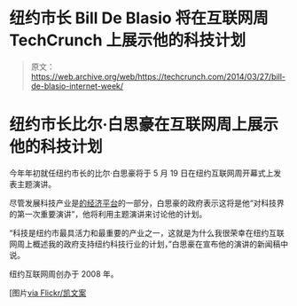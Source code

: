 # 纽约市长 Bill De Blasio 将在互联网周 TechCrunch 上展示他的科技计划

> 原文：<https://web.archive.org/web/https://techcrunch.com/2014/03/27/bill-de-blasio-internet-week/>

# 纽约市长比尔·白思豪在互联网周上展示他的科技计划

今年年初就任纽约市长的比尔·白思豪将于 5 月 19 日在纽约互联网周开幕式上发表主题演讲。

尽管发展科技产业是[的经济平台](https://web.archive.org/web/20221005153835/http://www.billdeblasio.com/issues/emerging-industries)的一部分，白思豪的政府表示这将是他“对科技界的第一次重要演讲”，他将利用主题演讲来讨论他的计划。

“科技是纽约市最具活力和最重要的产业之一，这就是为什么我很荣幸在纽约互联网周上概述我的政府支持纽约科技行业的计划，”白思豪在宣布他的演讲的新闻稿中说。

纽约互联网周创办于 2008 年。

[图片[via Flickr/凯文案](https://web.archive.org/web/20221005153835/http://www.flickr.com/photos/kevdia/10632385465/)